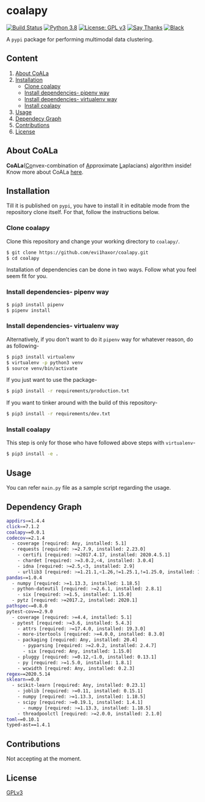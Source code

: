 # coalapy
[![Build Status](https://travis-ci.com/evi1haxor/coalapy.svg?token=mr4CAooD4jjgCsCvyfqv&branch=master)](https://travis-ci.com/evi1haxor/coalapy) [![Python 3.8](https://img.shields.io/badge/python-3.8-blue.svg)](https://www.python.org/downloads/release/python-383/) [![License: GPL v3](https://img.shields.io/badge/License-GPLv3-blue.svg)](https://www.gnu.org/licenses/gpl-3.0) [![Say Thanks](https://img.shields.io/badge/Say%20Thanks-!-1EAEDB.svg)](https://saythanks.io/to/architdwivedi.off%40gmail.com) [![Black](https://img.shields.io/badge/code%20style-black-000000.svg)](https://github.com/psf/black)

A `pypi` package for performing multimodal data clustering.

## Content
1. [About CoALa](#about-coala)
2. [Installation](#installation)
    - [Clone coalapy](#clone-coalapy)
    - [Install dependencies- pipenv way](#install-dependencies--pipenv-way)
    - [Install dependencies- virtualenv way](#install-dependencies--virtualenv-way)
    - [Install coalapy](#install-coalapy)
3. [Usage](#usage)
4. [Dependecy Graph](#dependency-graph)
5. [Contributions](#contributions)
6. [License](#license)

## About CoALa

**CoALa**(<ins>Co</ins>nvex-combination of <ins>A</ins>pproximate <ins>L</ins>aplacians) algorithm inside!
Know more about CoALa [here](https://www.google.com/url?sa=t&rct=j&q=&esrc=s&source=web&cd=&cad=rja&uact=8&ved=2ahUKEwjVr9TXhOjpAhWQXCsKHYHNDGMQFjABegQIARAB&url=https%3A%2F%2Fwww.ncbi.nlm.nih.gov%2Fpubmed%2F31603770&usg=AOvVaw2WCVqw4fcaxMLQHn6ub7_b).

## Installation
Till it is published on `pypi`, you have to install it in editable mode from the repository clone itself. For that, follow the instructions below.

### Clone coalapy
Clone this repository and change your working directory to `coalapy/`.
```bash
$ git clone https://github.com/evi1haxor/coalapy.git
$ cd coalapy
```
Installation of dependencies can be done in two ways. Follow what you feel seem fit for you.

### Install dependencies- pipenv way
```bash
$ pip3 install pipenv
$ pipenv install
```
### Install dependencies- virtualenv way
Alternatively, if you don't want to do it `pipenv` way for whatever reason, do as following-
```bash
$ pip3 install virtualenv
$ virtualenv -p python3 venv
$ source venv/bin/activate
```
If you just want to use the package-
```bash
$ pip3 install -r requirements/production.txt
```
If you want to tinker around with the build of this repository-
```bash
$ pip3 install -r requirements/dev.txt
```
### Install coalapy  
This step is only for those who have followed above steps with `virtualenv`-
```bash
$ pip3 install -e .
```

## Usage
You can refer `main.py` file as a sample script regarding the usage. 

## Dependency Graph
```bash
appdirs==1.4.4
click==7.1.2
coalapy==0.0.1
codecov==2.1.4
  - coverage [required: Any, installed: 5.1]
  - requests [required: >=2.7.9, installed: 2.23.0]
    - certifi [required: >=2017.4.17, installed: 2020.4.5.1]
    - chardet [required: >=3.0.2,<4, installed: 3.0.4]
    - idna [required: >=2.5,<3, installed: 2.9]
    - urllib3 [required: >=1.21.1,<1.26,!=1.25.1,!=1.25.0, installed: 1.25.9]
pandas==1.0.4
  - numpy [required: >=1.13.3, installed: 1.18.5]
  - python-dateutil [required: >=2.6.1, installed: 2.8.1]
    - six [required: >=1.5, installed: 1.15.0]
  - pytz [required: >=2017.2, installed: 2020.1]
pathspec==0.8.0
pytest-cov==2.9.0
  - coverage [required: >=4.4, installed: 5.1]
  - pytest [required: >=3.6, installed: 5.4.3]
    - attrs [required: >=17.4.0, installed: 19.3.0]
    - more-itertools [required: >=4.0.0, installed: 8.3.0]
    - packaging [required: Any, installed: 20.4]
      - pyparsing [required: >=2.0.2, installed: 2.4.7]
      - six [required: Any, installed: 1.15.0]
    - pluggy [required: >=0.12,<1.0, installed: 0.13.1]
    - py [required: >=1.5.0, installed: 1.8.1]
    - wcwidth [required: Any, installed: 0.2.3]
regex==2020.5.14
sklearn==0.0
  - scikit-learn [required: Any, installed: 0.23.1]
    - joblib [required: >=0.11, installed: 0.15.1]
    - numpy [required: >=1.13.3, installed: 1.18.5]
    - scipy [required: >=0.19.1, installed: 1.4.1]
      - numpy [required: >=1.13.3, installed: 1.18.5]
    - threadpoolctl [required: >=2.0.0, installed: 2.1.0]
toml==0.10.1
typed-ast==1.4.1
```

## Contributions
Not accepting at the moment.

## License
[GPLv3](https://www.gnu.org/licenses/gpl-3.0)